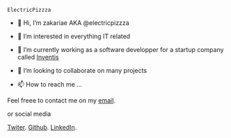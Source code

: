     ElectricPizzza

- 👋 Hi, I’m zakariae AKA @electricpizzza

- 👀 I’m interested in everything IT related

- 🌱 I’m currently working as a software developper for a startup company called [Inventis](https://inventis.ma/)

- 💞️ I’m looking to collaborate on many projects

- 📫 How to reach me ...

Feel freee to contact me on my [email](mailto:zakariae.dinar@gmail.com). 

or social media

[Twiter](https://twitter.com/pizzafordinar).
[Github](https://github.com/electricpizzza/).
[LinkedIn](https://ma.linkedin.com/in/zakariae-dinar).
